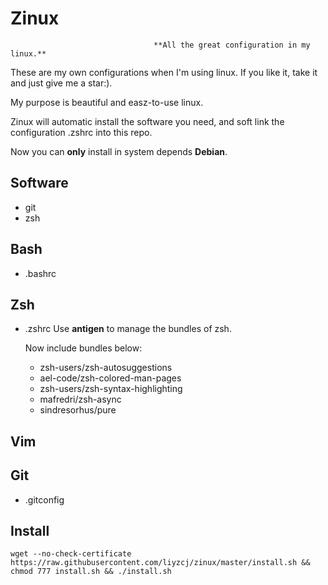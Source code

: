 # Zinux
                                    **All the great configuration in my linux.**

These are my own configurations when I'm using linux. If you like it, take it and just give me a star:).

My purpose is beautiful and easz-to-use linux.

Zinux will automatic install the software you need, and soft link the configuration .zshrc into this repo.

Now you can **only** install in system depends **Debian**.

## Software

- git
- zsh

## Bash
- .bashrc
## Zsh
- .zshrc
  Use **antigen** to manage the bundles of zsh. 

  Now include bundles below:

  - zsh-users/zsh-autosuggestions
  - ael-code/zsh-colored-man-pages
  - zsh-users/zsh-syntax-highlighting
  - mafredri/zsh-async
  - sindresorhus/pure

## Vim
## Git
- .gitconfig

## Install

```shell
wget --no-check-certificate https://raw.githubusercontent.com/liyzcj/zinux/master/install.sh && chmod 777 install.sh && ./install.sh
```

